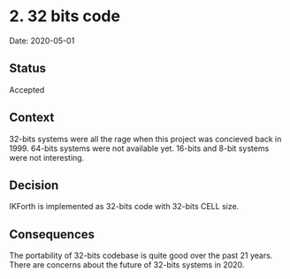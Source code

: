 # 2. 32 bits code

Date: 2020-05-01

## Status

Accepted

## Context

32-bits systems were all the rage when this project was concieved back in 1999.
64-bits systems were not available yet.
16-bits and 8-bit systems were not interesting.

## Decision

IKForth is implemented as 32-bits code with 32-bits CELL size.

## Consequences

The portability of 32-bits codebase is quite good over the past 21 years.
There are concerns about the future of 32-bits systems in 2020.
